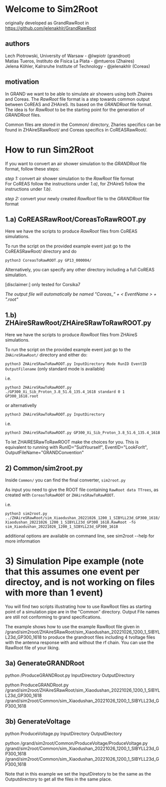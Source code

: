 # Welcome to Sim2Root
originally developed as GrandRawRoot in https://github.com/jelenakhlr/GrandRawRoot

## authors
Lech Piotrowski, University of Warsaw - @lwpiotr (grandroot)\
Matias Tueros, Instituto de Fisica La Plata - @mtueros (Zhaires)\
Jelena Köhler, Kalrsruhe Institute of Technology  - @jelenakhlr (Coreas)

## motivation
In GRAND we want to be able to simulate air showers using both Zhaires and Coreas.
The _RawRoot_ file format is a step towards common output between CoREAS and ZHAireS. Its based on the _GRANDRoot_ file format.
The idea is for _RawRoot_ to be the starting point for the generation of _GRANDRoot_ files.

Common files are stored in the Common/ directory, Zharies specifics can be found in ZHAireSRawRoot/ and Coreas specifics in CoREASRawRoot/. 

# How to run Sim2Root
If you want to convert an air shower simulation to the _GRANDRoot_ file format, follow these steps:

*step 1:* convert air shower simulation to the _RawRoot_ file format\
For CoREAS follow the instructions under *1.a)*, for ZHAireS follow the instructions under *1.b)*.

*step 2:* convert your newly created _RawRoot_ file to the _GRANDRoot_ file format


## 1.a) CoREASRawRoot/CoreasToRawROOT.py
Here we have the scripts to produce _RawRoot_ files from CoREAS simulations.

To run the script on the provided example event just go to the CoREASRawRoot/ directory and do

`python3 CoreasToRawROOT.py GP13_000004/`

Alternatively, you can specify any other directory including a full CoREAS simulation.

[disclaimer:] only tested for Corsika7

*The output file will automatically be named "Coreas_" + < EventName > + ".root"*

## 1.b) ZHAireSRawRoot/ZHAireSRawToRawROOT.py
Here we have the scripts to produce _RawRoot_ files from ZHAireS simulations.

To run the script on the provided example event just go to the `ZHAireSRawRoot/` directory and either do:

`python3 ZHAireSRawToRawROOT.py InputDirectory Mode RunID EventID OutputFilename` (only standard mode is available)

 i.e.

`python3 ZHAireSRawToRawROOT.py ./GP300_Xi_Sib_Proton_3.8_51.6_135.4_1618 standard 0 1  GP300_1618.root`

or alternativelly

`python3 ZHAireSRawToRawROOT.py InputDirectory`

 i.e.

`python3 ZHAireSRawToRawROOT.py GP300_Xi_Sib_Proton_3.8_51.6_135.4_1618`

To let ZHAIRESRawToRawROOT make the choices for you. This is equivalent to running with RunID="SuitYourself", EventID="LookForIt", OutputFileName="GRANDConvention"	

## 2) Common/sim2root.py
Inside `Common/` you can find the final converter, `sim2root.py`

As input you need to give the ROOT file containing `RawRoot data TTrees`, as created with `CoreasToRawROOT` or `ZHAireSRawToRawROOT`.

i.e.

`python3 sim2root.py ../ZHAireSRawRoot/sim_Xiaodushan_20221026_1200_1_SIBYLL23d_GP300_1618/Xiaodushan_20221026_1200_1_SIBYLL23d_GP300_1618.RawRoot -fo sim_Xiaodushan_20221026_1200_1_SIBYLL23d_GP300_1618`

additional options are available on command line, see sim2root --help for more information

# 3) Simulation Pipe example (note that this assumes one event per directoy, and is not working on files with more than 1 event)
You will find two scripts illustrating how to use RawRoot files as starting point of a simulation pipe are in the "Common" directory. 
Output File names are still not conforming to grand specifications. 

The example shows how to use the example RawRoot file given in /grand/sim2root/ZHAireSRawRoot/sim_Xiaodushan_20221026_1200_1_SIBYLL23d_GP300_1618 to produce the grandroot files including 
4 tvoltage files with the antenna response with and without the rf chain. You can use the RawRoot file of your liking.

## 3a) GenerateGRANDRoot
python /ProduceGRANDRoot.py InputDirectory OutputDirectory

python ProduceGRANDRoot.py  <your path here>/grand/sim2root/ZHAireSRawRoot/sim_Xiaodushan_20221026_1200_1_SIBYLL23d_GP300_1618 <your path here>/grand/sim2root/Common/sim_Xiaodushan_20221026_1200_1_SIBYLL23d_GP300_1618

## 3b) GenerateVoltage
python ProduceVoltage.py InputDirectory OutputDiectory

python <your path here>/grand/sim2root/Common/ProduceVoltage/ProduceVoltage.py <your path here>/grand/sim2root/Common/sim_Xiaodushan_20221026_1200_1_SIBYLL23d_GP300_1618 <your path here>/grand/sim2root/Common/sim_Xiaodushan_20221026_1200_1_SIBYLL23d_GP300_1618

Note that in this example we set the InputDiretory to be the same as the Outputdirectory to get all the files in the same place.


